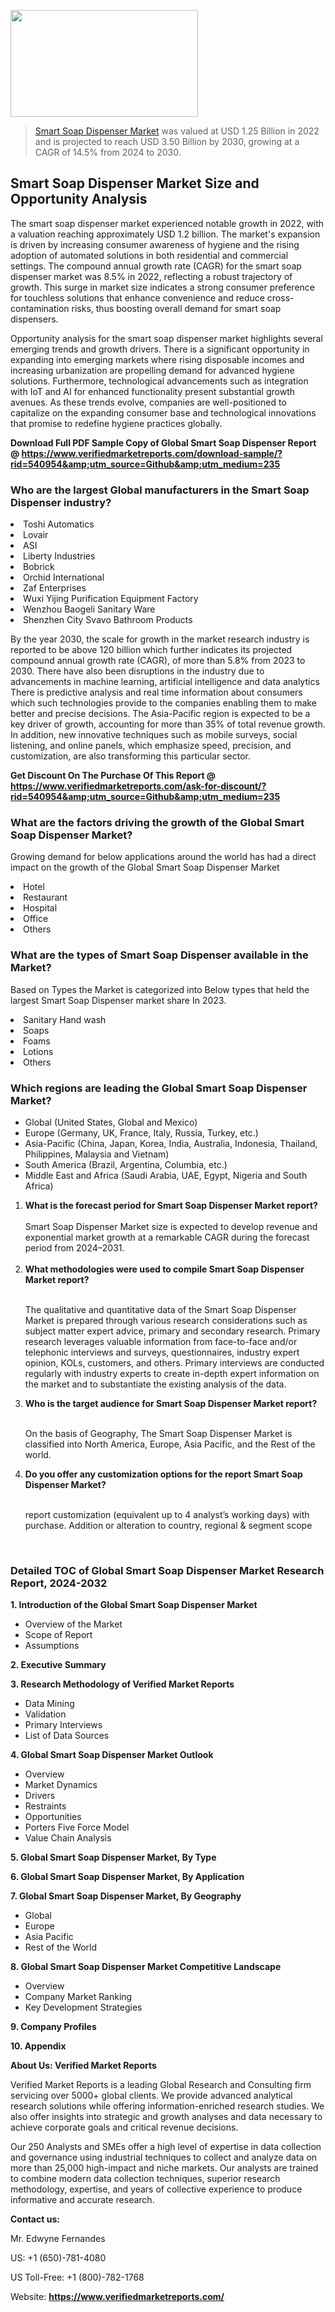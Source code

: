 <img src="https://ffe5etoiles.com/wp-content/uploads/2024/12/MST1-300x171.png" alt="" width="300" height="171" class="alignnone size-medium wp-image-20088" /><blockquote><p><p><a href="https://www.verifiedmarketreports.com/download-sample/?rid=540954&utm_source=Github&utm_medium=235" target="_blank">Smart Soap Dispenser Market</a> was valued at USD 1.25 Billion in 2022 and is projected to reach USD 3.50 Billion by 2030, growing at a CAGR of 14.5% from 2024 to 2030.</p></blockquote><p><h2>Smart Soap Dispenser Market Size and Opportunity Analysis</h2> <p>The smart soap dispenser market experienced notable growth in 2022, with a valuation reaching approximately USD 1.2 billion. The market's expansion is driven by increasing consumer awareness of hygiene and the rising adoption of automated solutions in both residential and commercial settings. The compound annual growth rate (CAGR) for the smart soap dispenser market was 8.5% in 2022, reflecting a robust trajectory of growth. This surge in market size indicates a strong consumer preference for touchless solutions that enhance convenience and reduce cross-contamination risks, thus boosting overall demand for smart soap dispensers.</p> <p>Opportunity analysis for the smart soap dispenser market highlights several emerging trends and growth drivers. There is a significant opportunity in expanding into emerging markets where rising disposable incomes and increasing urbanization are propelling demand for advanced hygiene solutions. Furthermore, technological advancements such as integration with IoT and AI for enhanced functionality present substantial growth avenues. As these trends evolve, companies are well-positioned to capitalize on the expanding consumer base and technological innovations that promise to redefine hygiene practices globally.</p> </p><p class=""><strong>Download Full PDF Sample Copy of Global Smart Soap Dispenser Report @ <a href="https://www.verifiedmarketreports.com/download-sample/?rid=540954&amp;utm_source=Github&amp;utm_medium=235" target="_blank">https://www.verifiedmarketreports.com/download-sample/?rid=540954&amp;utm_source=Github&amp;utm_medium=235</a></strong></p><h3 id="" class="">Who are the largest Global manufacturers in the Smart Soap Dispenser industry?</h3><p><li>Toshi Automatics</li><li> Lovair</li><li> ASI</li><li> Liberty Industries</li><li> Bobrick</li><li> Orchid International</li><li> Zaf Enterprises</li><li> Wuxi Yijing Purification Equipment Factory</li><li> Wenzhou Baogeli Sanitary Ware</li><li> Shenzhen City Svavo Bathroom Products</li></p><div class=""><div class="" dir="" data-message-author-role="" data-message-id="" data-message-model-slug=""><div class=""><div class=""><div class=""><div class="" dir="" data-message-author-role="" data-message-id="" data-message-model-slug=""><div class=""><div class=""><p>By the year 2030, the scale for growth in the market research industry is reported to be above 120 billion which further indicates its projected compound annual growth rate (CAGR), of more than 5.8% from 2023 to 2030. There have also been disruptions in the industry due to advancements in machine learning, artificial intelligence and data analytics There is predictive analysis and real time information about consumers which such technologies provide to the companies enabling them to make better and precise decisions. The Asia-Pacific region is expected to be a key driver of growth, accounting for more than 35% of total revenue growth. In addition, new innovative techniques such as mobile surveys, social listening, and online panels, which emphasize speed, precision, and customization, are also transforming this particular sector.</p><p><strong>Get Discount On The Purchase Of This Report @&nbsp; <a href="https://www.verifiedmarketreports.com/ask-for-discount/?rid=540954&amp;utm_source=Github&amp;utm_medium=235" target="_blank">https://www.verifiedmarketreports.com/ask-for-discount/?rid=540954&amp;utm_source=Github&amp;utm_medium=235</a></strong></p></div></div></div></div></div></div></div></div><h3 id="" class="">What are the factors driving the growth of the Global Smart Soap Dispenser Market?</h3><p id="" class="">Growing demand for below applications around the world has had a direct impact on the growth of the Global Smart Soap Dispenser Market</p><p id="" class=""><li>Hotel</li><li> Restaurant</li><li> Hospital</li><li> Office</li><li> Others</li></p><h3 id="" class="">What are the types of Smart Soap Dispenser available in the Market?</h3><p id="" class="">Based on Types the Market is categorized into Below types that held the largest Smart Soap Dispenser market share In 2023.</p><p id="" class=""><li>Sanitary Hand wash</li><li> Soaps</li><li> Foams</li><li> Lotions</li><li> Others</li></p><h3 id="" class="">Which regions are leading the Global Smart Soap Dispenser Market?</h3><ul><li>Global (United States, Global and Mexico)</li><li>Europe (Germany, UK, France, Italy, Russia, Turkey, etc.)</li><li>Asia-Pacific (China, Japan, Korea, India, Australia, Indonesia, Thailand, Philippines, Malaysia and Vietnam)</li><li>South America (Brazil, Argentina, Columbia, etc.)</li><li>Middle East and Africa (Saudi Arabia, UAE, Egypt, Nigeria and South Africa)</li></ul><p><ol><li><strong>What is the forecast period for Smart Soap Dispenser Market report?<br /></strong><br /><span data-sheets-root="1" data-sheets-value="{&quot;1&quot;:2,&quot;2&quot;:&quot;XXXX size is expected to develop revenue and exponential market growth at a remarkable CAGR during the forecast period from 2024&ndash;2030.&quot;}" data-sheets-userformat="{&quot;2&quot;:12674,&quot;4&quot;:{&quot;1&quot;:2,&quot;2&quot;:16776960},&quot;10&quot;:2,&quot;11&quot;:0,&quot;15&quot;:&quot;Arial&quot;,&quot;16&quot;:12}">Smart Soap Dispenser Market size is expected to develop revenue and exponential market growth at a remarkable CAGR during the forecast period from 2024&ndash;2031.</span><br /><br /></li><li><strong>What methodologies were used to compile Smart Soap Dispenser Market report?<br /><br /></strong><p>The qualitative and quantitative data of the&nbsp;Smart Soap Dispenser Market is prepared through various research considerations such as subject matter expert advice, primary and secondary research. Primary research leverages valuable information from face-to-face and/or telephonic interviews and surveys, questionnaires, industry expert opinion, KOLs, customers, and others. Primary interviews are conducted regularly with industry experts to create in-depth expert information on the market and to substantiate the existing analysis of the data.&nbsp;</p></li><li><strong>Who is the target audience for Smart Soap Dispenser Market report?<br /><br /></strong><p>On the basis of Geography, The&nbsp;Smart Soap Dispenser Market is classified into North America, Europe, Asia Pacific, and the Rest of the world.</p></li><li><strong>Do you offer any customization options for the report Smart Soap Dispenser Market?<br /><br /></strong><p>report customization (equivalent up to 4 analyst&rsquo;s working days) with purchase. Addition or alteration to country, regional &amp; segment scope</p><p>&nbsp;</p></li></ol></p><h3 id="" class="">Detailed TOC of Global Smart Soap Dispenser Market Research Report, 2024-2032</h3><p id="" class=""><strong>1. Introduction of the Global Smart Soap Dispenser Market</strong></p><ul><li>Overview of the Market</li><li>Scope of Report</li><li>Assumptions</li></ul><p id="" class=""><strong>2. Executive Summary</strong></p><p id="" class=""><strong>3. Research Methodology of&nbsp;Verified Market Reports</strong></p><ul><li>Data Mining</li><li>Validation</li><li>Primary Interviews</li><li>List of Data Sources</li></ul><p id="" class=""><strong>4. Global Smart Soap Dispenser Market Outlook</strong></p><ul><li>Overview</li><li>Market Dynamics</li><li>Drivers</li><li>Restraints</li><li>Opportunities</li><li>Porters Five Force Model</li><li>Value Chain Analysis</li></ul><p id="" class=""><strong>5. Global Smart Soap Dispenser Market, By&nbsp;Type</strong></p><p id="" class=""><strong>6. Global Smart Soap Dispenser Market, By Application</strong></p><p id="" class=""><strong>7. Global Smart Soap Dispenser Market, By Geography</strong></p><ul><li>Global</li><li>Europe</li><li>Asia Pacific</li><li>Rest of the World</li></ul><p id="" class=""><strong>8. Global Smart Soap Dispenser Market Competitive Landscape</strong></p><ul><li>Overview</li><li>Company Market Ranking</li><li>Key Development Strategies</li></ul><p id="" class=""><strong>9. Company Profiles</strong></p><p id="" class=""><strong>10. Appendix</strong></p><p id="" class=""><strong>About Us: Verified Market Reports</strong></p><p id="" class="">Verified Market Reports is a leading Global Research and Consulting firm servicing over 5000+ global clients. We provide advanced analytical research solutions while offering information-enriched research studies. We also offer insights into strategic and growth analyses and data necessary to achieve corporate goals and critical revenue decisions.</p><p id="" class="">Our 250 Analysts and SMEs offer a high level of expertise in data collection and governance using industrial techniques to collect and analyze data on more than 25,000 high-impact and niche markets. Our analysts are trained to combine modern data collection techniques, superior research methodology, expertise, and years of collective experience to produce informative and accurate research.</p><p id="" class=""><strong>Contact us:</strong></p><p id="" class="">Mr. Edwyne Fernandes</p><p id="" class="">US: +1 (650)-781-4080</p><p id="" class="">US Toll-Free: +1 (800)-782-1768</p><p id="" class="">Website: <a target="" data-test-app-aware-link=""><strong>https://www.verifiedmarketreports.com/</strong></a></p>

